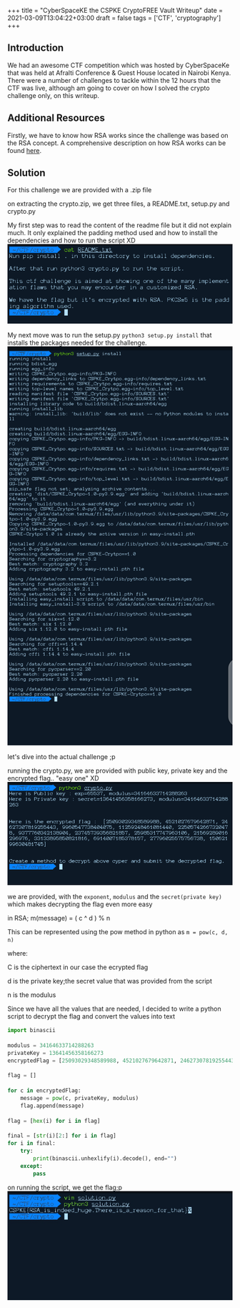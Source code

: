 +++
title = "CyberSpaceKE the CSPKE CryptoFREE Vault Writeup"
date = 2021-03-09T13:04:22+03:00
draft = false
tags = ['CTF', 'cryptography']
+++

## Introduction

We had an awesome CTF competition which was hosted by CyberSpaceKe that was held at Afralti Conference & Guest House located in Nairobi Kenya. There were a number of challenges to tackle within the 12 hours that the CTF was live, although am going to cover on how I solved the crypto challenge only, on this writeup.

## Additional Resources

Firstly, we have to know how RSA works since the challenge was based on the RSA concept. A comprehensive description on how RSA works can be found <a href="https://en.wikipedia.org/wiki/RSA_(cryptosystem)">here</a>.

## Solution

For this challenge we are provided with a .zip file

on extracting the crypto.zip, we get three files, a README.txt, setup.py and crypto.py

My first step was to read the content of the readme file but it did not explain much. It only explained the padding method used and how to install the dependencies and how to run the script XD
<img src="readme.png">

My next move was to run the setup.py `python3 setup.py install` that installs the packages needed for the challenge.
<img src="setup.png">

let's dive into the actual challenge ;p

running the crypto.py, we are provided with public key, private key and the encrypted flag.. "easy one" XD
<img src="crypto.png">

we are provided, with the `exponent`, `modulus` and the `secret(private key)` which makes decrypting the flag even more easy

in RSA; m(message) = ( c ^ d ) % n

This can be represented using the pow method in python as `m = pow(c, d, n)`

where:

C is the ciphertext in our case the ecrypted flag

d is the private key;the secret value that was provided from the script

n is the modulus

Since we have all the values that are needed, I decided to write a python script to decrypt the flag and convert the values into text

```python
import binascii

modulus = 34164633714288263
privateKey = 13641456358166273
encryptedFlag = [25093029348589988, 4521027679642871, 24627307819255443, 9960547738404075, 11259248461081440, 22505742667320478, 9377760342138904, 23745739356821857, 25985317747963106, 21569289016296976, 33133895850821816, 6914007185378157, 27796025575756738, 15062199630481745]

flag = []

for c in encryptedFlag:
    message = pow(c, privateKey, modulus)
    flag.append(message)

flag = [hex(i) for i in flag]

final = [str(i)[2:] for i in flag]
for i in final:
    try:
        print(binascii.unhexlify(i).decode(), end="")
    except:
        pass
```

on running the script, we get the flag;p
<img src="flag.png">
